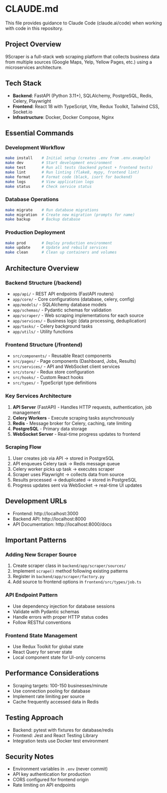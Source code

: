# CLAUDE.md

This file provides guidance to Claude Code (claude.ai/code) when working with code in this repository.

## Project Overview

9Scraper is a full-stack web scraping platform that collects business data from multiple sources (Google Maps, Yelp, Yellow Pages, etc.) using a microservices architecture.

## Tech Stack

- **Backend**: FastAPI (Python 3.11+), SQLAlchemy, PostgreSQL, Redis, Celery, Playwright
- **Frontend**: React 18 with TypeScript, Vite, Redux Toolkit, Tailwind CSS, Socket.io
- **Infrastructure**: Docker, Docker Compose, Nginx

## Essential Commands

### Development Workflow
```bash
make install    # Initial setup (creates .env from .env.example)
make dev        # Start development environment
make test       # Run all tests (backend pytest + frontend tests)
make lint       # Run linting (flake8, mypy, frontend lint)
make format     # Format code (black, isort for backend)
make logs       # View application logs
make status     # Check service status
```

### Database Operations
```bash
make migrate    # Run database migrations
make migration  # Create new migration (prompts for name)
make backup     # Backup database
```

### Production Deployment
```bash
make prod       # Deploy production environment
make update     # Update and rebuild services
make clean      # Clean up containers and volumes
```

## Architecture Overview

### Backend Structure (/backend)
- `app/api/` - REST API endpoints (FastAPI routers)
- `app/core/` - Core configurations (database, celery, config)
- `app/models/` - SQLAlchemy database models
- `app/schemas/` - Pydantic schemas for validation
- `app/scraper/` - Web scraping implementations for each source
- `app/services/` - Business logic (data processing, deduplication)
- `app/tasks/` - Celery background tasks
- `app/utils/` - Utility functions

### Frontend Structure (/frontend)
- `src/components/` - Reusable React components
- `src/pages/` - Page components (Dashboard, Jobs, Results)
- `src/services/` - API and WebSocket client services
- `src/store/` - Redux store configuration
- `src/hooks/` - Custom React hooks
- `src/types/` - TypeScript type definitions

### Key Services Architecture
1. **API Server** (FastAPI) - Handles HTTP requests, authentication, job management
2. **Celery Workers** - Execute scraping tasks asynchronously
3. **Redis** - Message broker for Celery, caching, rate limiting
4. **PostgreSQL** - Primary data storage
5. **WebSocket Server** - Real-time progress updates to frontend

### Scraping Flow
1. User creates job via API → stored in PostgreSQL
2. API enqueues Celery task → Redis message queue
3. Celery worker picks up task → executes scraper
4. Scraper uses Playwright → collects data from source
5. Results processed → deduplicated → stored in PostgreSQL
6. Progress updates sent via WebSocket → real-time UI updates

## Development URLs
- Frontend: http://localhost:3000
- Backend API: http://localhost:8000
- API Documentation: http://localhost:8000/docs

## Important Patterns

### Adding New Scraper Source
1. Create scraper class in `backend/app/scraper/sources/`
2. Implement `scrape()` method following existing patterns
3. Register in `backend/app/scraper/factory.py`
4. Add source to frontend options in `frontend/src/types/job.ts`

### API Endpoint Pattern
- Use dependency injection for database sessions
- Validate with Pydantic schemas
- Handle errors with proper HTTP status codes
- Follow RESTful conventions

### Frontend State Management
- Use Redux Toolkit for global state
- React Query for server state
- Local component state for UI-only concerns

## Performance Considerations
- Scraping targets: 100-150 businesses/minute
- Use connection pooling for database
- Implement rate limiting per source
- Cache frequently accessed data in Redis

## Testing Approach
- Backend: pytest with fixtures for database/redis
- Frontend: Jest and React Testing Library
- Integration tests use Docker test environment

## Security Notes
- Environment variables in `.env` (never commit)
- API key authentication for production
- CORS configured for frontend origin
- Rate limiting on API endpoints